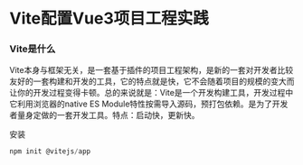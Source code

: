 # Vite配置Vue3项目工程实践
### Vite是什么

Vite本身与框架无关，是一套基于插件的项目工程架构，是新的一套对开发者比较友好的一套构建和开发的工具，它的特点就是快，它不会随着项目的规模的变大而让你的开发过程变得卡顿。总的来说就是：Vite是一个开发构建工具，开发过程中它利用浏览器的native ES Module特性按需导入源码，预打包依赖。是为了开发者量身定做的一套开发工具。特点：启动快，更新快。

安装

```javascript
npm init @vitejs/app
```

